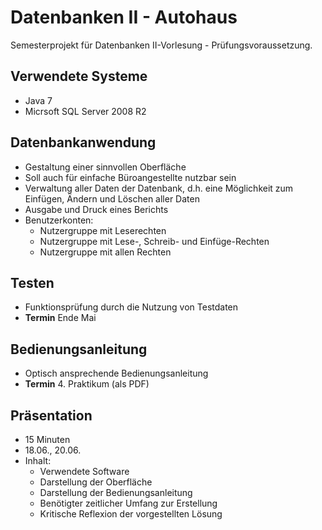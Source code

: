 Datenbanken II - Autohaus
=========================

Semesterprojekt für Datenbanken II-Vorlesung - Prüfungsvoraussetzung.

Verwendete Systeme
------------------
* Java 7
* Micrsoft SQL Server 2008 R2

Datenbankanwendung
------------------
* Gestaltung einer sinnvollen Oberfläche
* Soll auch für einfache Büroangestellte nutzbar sein
* Verwaltung aller Daten der Datenbank, d.h. eine Möglichkeit zum Einfügen, Ändern und Löschen aller Daten
* Ausgabe und Druck eines Berichts
* Benutzerkonten:
  * Nutzergruppe mit Leserechten
  * Nutzergruppe mit Lese-, Schreib- und Einfüge-Rechten
  * Nutzergruppe mit allen Rechten

Testen
------
* Funktionsprüfung durch die Nutzung von Testdaten
* **Termin** Ende Mai

Bedienungsanleitung
-------------------
* Optisch ansprechende Bedienungsanleitung
* **Termin** 4. Praktikum (als PDF)

Präsentation
------------
* 15 Minuten
* 18.06., 20.06.
* Inhalt:
  * Verwendete Software
  * Darstellung der Oberfläche
  * Darstellung der Bedienungsanleitung
  * Benötigter zeitlicher Umfang zur Erstellung
  * Kritische Reflexion der vorgestellten Lösung
